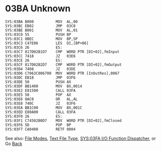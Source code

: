 # 03BA Unknown

```
SYS:03BA B000          MOV	AL,00
SYS:03BC EB02          JMP	03C0
SYS:03BE B001          MOV	AL,01
SYS:03C0 55            PUSH	BP
SYS:03C1 8BEC          MOV	BP,SP
SYS:03C3 C47E06        LES	DI,[BP+06]
SYS:03C6 26            ES:
SYS:03C7 817D02B1D7    CMP	WORD PTR [DI+02],fmInput
SYS:03CC 7418          JZ	03E6
SYS:03CE 26            ES:
SYS:03CF 817D02B2D7    CMP	WORD PTR [DI+02],fmOutput
SYS:03D4 7408          JZ	03DE
SYS:03D6 C7063C006700  MOV	WORD PTR [InOutRes],0067
SYS:03DC EB18          JMP	03F6
SYS:03DE 50            PUSH	AX
SYS:03DF BB1400        MOV	BX,0014
SYS:03E2 E81500        CALL	03FA
SYS:03E5 58            POP	AX
SYS:03E6 0AC0          OR	AL,AL
SYS:03E8 740C          JZ	03F6
SYS:03EA BB1C00        MOV	BX,001C
SYS:03ED E80A00        CALL	03FA
SYS:03F0 26            ES:
SYS:03F1 C74502B0D7    MOV	WORD PTR [DI+02],fmClosed
SYS:03F6 5D            POP	BP
SYS:03F7 CA0400        RETF	0004
```

See also: [File Modes](FILE-MODES.md), [Text File Type](TEXT-FILE-TYPE.md), [SYS:03FA I/O Function Dispatcher](03FA-IO-FUNCTION-DISPATCHER.md), or Go [Back](../README.md)